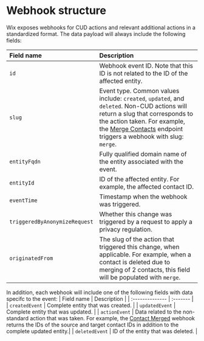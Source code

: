 # Webhook structure

Wix exposes webhooks for CUD actions and relevant additional actions in a standardized format. The data payload will always include the following fields:

| Field name | Description | 
| :-------------- | :------- |  
| `id` | Webhook event ID. Note that this ID is not related to the ID of the affected entity. |
| `slug` | Event type. Common values include: `created`, `updated`, and `deleted`. Non-CUD actions will return a slug that corresponds to the action taken. For example, the [Merge Contacts](https://dev.wix.com/docs/rest/crm/members-contacts/contacts/contacts/contact-v4/merge-contacts) endpoint triggers a webhook with slug: `merge`. |
| `entityFqdn` | Fully qualified domain name of the entity associated with the event. |
| `entityId` | ID of the affected entity. For example, the affected contact ID. |
| `eventTime` | Timestamp when the webhook was triggered. |
| `triggeredByAnonymizeRequest` | Whether this change was triggered by a request to apply a privacy regulation. |
| `originatedFrom` | The slug of the action that triggered this change, when applicable. For example, when a contact is deleted due to merging of 2 contacts, this field will be populated with `merge`. |


In addition, each webhook will include one of the following fields with data specifc to the event:
| Field name | Description | 
| :-------------- | :------- |  
| `createdEvent` | Complete entity that was created. |
| `updatedEvent` | Complete entity that was updated. |
| `actionEvent` | Data related to the non-standard action that was taken. For example, the [Contact Merged](https://dev.wix.com/docs/rest/crm/members-contacts/contacts/contacts/contact-v4/contact-merged) webhook returns the IDs of the source and target contact IDs in addition to the complete updated entity.|
| `deletedEvent` | ID of the entity that was deleted. |


